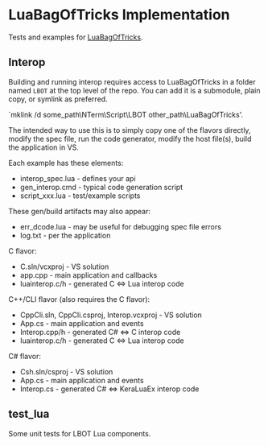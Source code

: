 # LuaBagOfTricks Implementation

Tests and examples for [LuaBagOfTricks](https://github.com/cepthomas/LuaBagOfTricks.git).

## Interop 
Building and running interop requires access to LuaBagOfTricks in a folder named `LBOT` at the top level
of the repo. You can add it is a submodule, plain copy, or symlink as preferred.

`mklink /d some_path\NTerm\Script\LBOT other_path\LuaBagOfTricks'.

The intended way to use this is to simply copy one of the flavors directly, modify the spec file, run the code generator,
modify the host file(s), build the application in VS.

Each example has these elements:
- interop_spec.lua - defines your api
- gen_interop.cmd - typical code generation script
- script_xxx.lua - test/example scripts

These gen/build artifacts may also appear:
- err_dcode.lua - may be useful for debugging spec file errors
- log.txt - per the application

C flavor:
- C.sln/vcxproj - VS solution
- app.cpp - main application and callbacks
- luainterop.c/h - generated C <=> Lua interop code

C++/CLI flavor (also requires the C flavor):
- CppCli.sln, CppCli.csproj, Interop.vcxproj - VS solution
- App.cs - main application and events
- Interop.cpp/h - generated C# <=> C interop code
- luainterop.c/h - generated C <=> Lua interop code

C# flavor:
- Csh.sln/csproj - VS solution
- App.cs - main application and events
- Interop.cs - generated C# <=> KeraLuaEx interop code


## test_lua

Some unit tests for LBOT Lua components.
